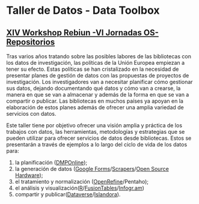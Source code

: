 # Taller de Datos - Data Toolbox
## [XIV Workshop Rebiun -VI Jornadas OS-Repositorios](http://www.uco.es/rebiunworkshop2015/)

Tras varios años tratando sobre las posibles labores de las bibliotecas con los datos de investigación, las políticas de la Unión Europea empiezan a tener su efecto. Estas políticas se han cristalizado en la necesidad de presentar planes de gestión de datos con las propuestas de proyectos de investigación. Los investigadores van a necesitar planificar cómo gestionar sus datos, dejando documentando qué datos y cómo van a crearse, la manera en que se van a almacenar y además de la forma en que se van a compartir o publicar. Las bibliotecas en muchos países ya apoyan en la elaboración de estos planes además de ofrecer una amplia variedad de servicios con datos.

Este taller tiene por objetivo ofrecer una visión amplia y práctica de los trabajos con datos, las herramientas, metodologías y estrategias que se pueden utilizar para ofrecer servicios de datos desde bibliotecas. Estos se presentarán a través de ejemplos a lo largo del ciclo de vida de los datos para:

1. la planificación ([DMPOnline](https://dmponline.dcc.ac.uk/users/edit)); 
2. la generación de datos ([Google Forms](http://www.google.com/forms/about/)/[Scrapers](http://es.wikipedia.org/wiki/Web_scraping)/[Open Source Hardware](http://es.wikipedia.org/wiki/Hardware_libre)); 
3. el tratamiento y normalización ([OpenRefine](http://openrefine.org/)/Pentaho); 
4. el análisis y visualización([R]()/[FusionTables](https://support.google.com/fusiontables/answer/2571232)/[Infogr.am](https://infogr.am/)) 
5. compartir y publicar([Dataverse](http://dataverse.org/)/[Islandora](http://islandora.ca/)).
